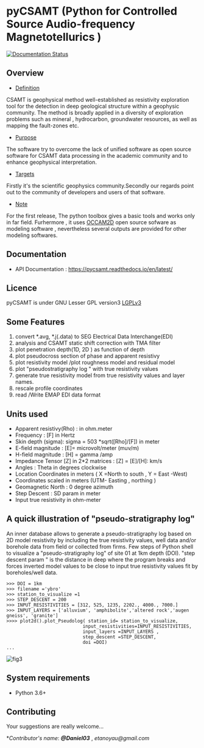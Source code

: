 # pyCSAMT (Python  for Controlled Source Audio-frequency Magnetotellurics )
[![Documentation Status](https://readthedocs.org/projects/pycsamt/badge/?version=latest)](https://pycsamt.readthedocs.io/en/latest/?badge=latest)
     


## Overview 

* [Definition](#Definition)

CSAMT is geophysical method well-established  as resistivity exploration 
tool  for the detection in deep geological structure  within a geophysic community.
The method is broadly applied in a diversity of exploration problems such as mineral , hydrocarbon,  groundwater resources, 
as well as mapping the fault-zones etc. 

* [Purpose](#Purpose)

The software try to overcome the lack of  unified software as open source software 
for CSAMT data processing in the academic community and to enhance geophysical interpretation. 

* [Targets](#Targets)

Firstly it's the scientific geophysics community.Secondly our regards point out to the community of 
developers and users of that software.

 * [Note](#Note)
 
 For the first release, The python toolbox gives a basic tools and  works only in far field. Furhermore , it uses  [OCCAM2D](https://marineemlab.ucsd.edu/Projects/Occam/index.html) open source sofware as modeling software , nevertheless several  outputs are provided for other modeling softwares.  
## Documentation 
* API Documentation  : https://pycsamt.readthedocs.io/en/latest/

## Licence 
pyCSAMT is under GNU Lesser GPL version3 [LGPLv3](https://github.com/03-Daniel/pyCSAMT/blob/master/LICENSE.md)

## Some Features 
1. convert *.avg, *.j(.data)  to SEG Electrical Data Interchange(EDI)
2. analysis and CSAMT static shift correction with TMA filter
3. plot penetration depth(1D, 2D ) as function of depth 
4. plot pseudocross section of phase and apparent resistivy 
4. plot resistivity model /plot roughness model and residual model 
5. plot "pseudostratigraphy log " with true resistivity values 
6. generate true resistivity model from true resistivity values and layer names. 
7. rescale profile coordinates 
8. read /Write EMAP EDI data format 

## Units used    
* Apparent resistivy(Rho) : in ohm.meter 
* Frequency : [F] in Hertz 
* Skin depth (sigma):  sigma  = 503 *sqrt([Rho]/[F]) in meter  
* E-field magnitude : [E]=  microvolt/meter (muv/m)
* H-field magnitude : [H] =  gamma /amp 
* Impedance Tensor [Z] in 2*2 matrices : [Z] = [E]/[H]:  km/s
* Angles : Theta in degrees clockwise 
* Location Coordinates in meters ( X =North to south , Y = East -West)
* Coordinates scaled in meters (UTM- Easting , northing )
* Geomagnetic North : 0 degree azimuth 
* Step Descent : SD param  in meter 
* Input true resistivity in ohm-meter


## A quick illustration of "pseudo-stratigraphy log" 
An inner database allows to generate a pseudo-stratigraphy log based on 2D model 
resistivity  by including  the true resistivity values,  well data and/or borehole data from field or collected from firms.
Few steps of Python shell to visualize a "pseudo-stratigraphy log" of site 01  at 1km depth (DOI).
"step descent param " is the distance in deep where the program breaks and forces inverted model values to be close to input true resistivity values fit by boreholes/well data.

```
>>> DOI = 1km 
>>> filename ='ybro'
>>> station_to_visualize =1 
>>> STEP_DESCENT = 200 
>>> INPUT_RESISTIVITIES = [312, 525, 1235, 2202., 4000., 7000.] 
>>> INPUT_LAYERS = ['alluvium', 'amphibolite','altered rock','augen gneiss', 'granite']
>>>> plot2d().plot_Pseudolog( station_id= station_to_visualize, 
                            input_resistivities=INPUT_RESISTIVITIES, 
                            input_layers =INPUT_LAYERS ,
                            step_descent =STEP_DESCENT,
                            doi =DOI)
...
````

![fig3](https://user-images.githubusercontent.com/59920007/109377936-923bef00-7909-11eb-97bb-ad800176d94b.png)

## System requirements 
* Python 3.6+ 

## Contributing 
Your suggestions are really welcome...


*_Contributor's name_: ***@Daniel03*** , _etanoyau@gmail.com_
